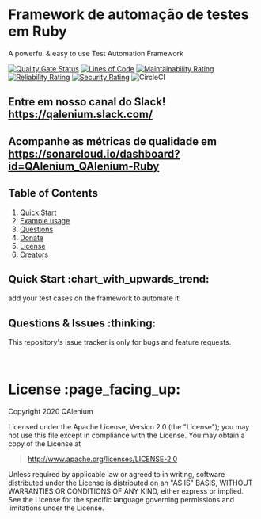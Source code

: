 # Framework de automação de testes em Ruby
A powerful & easy to use Test Automation Framework

[![Quality Gate Status](https://sonarcloud.io/api/project_badges/measure?project=QAlenium_QAlenium-Ruby&metric=alert_status)](https://sonarcloud.io/dashboard?id=QAlenium_QAlenium-Ruby)
[![Lines of Code](https://sonarcloud.io/api/project_badges/measure?project=QAlenium_QAlenium-Ruby&metric=ncloc)](https://sonarcloud.io/dashboard?id=QAlenium_QAlenium-Ruby)
[![Maintainability Rating](https://sonarcloud.io/api/project_badges/measure?project=QAlenium_QAlenium-Ruby&metric=sqale_rating)](https://sonarcloud.io/dashboard?id=QAlenium_QAlenium-Ruby)
[![Reliability Rating](https://sonarcloud.io/api/project_badges/measure?project=QAlenium_QAlenium-Ruby&metric=reliability_rating)](https://sonarcloud.io/dashboard?id=QAlenium_QAlenium-Ruby)
[![Security Rating](https://sonarcloud.io/api/project_badges/measure?project=QAlenium_QAlenium-Ruby&metric=security_rating)](https://sonarcloud.io/dashboard?id=QAlenium_QAlenium-Ruby)
![CircleCI](https://img.shields.io/circleci/build/github/QAlenium/QAlenium-Ruby/master)

## Entre em nosso canal do Slack! https://qalenium.slack.com/

## Acompanhe as métricas de qualidade em https://sonarcloud.io/dashboard?id=QAlenium_QAlenium-Ruby


## Table of Contents
1. [Quick Start](#quick-start)
1. [Example usage](#examples)
1. [Questions](#report)
1. [Donate](#donate)
1. [License](#licence)
1. [Creators](#creators)

<h2 id="quick-start">Quick Start :chart_with_upwards_trend:</h2>
add your test cases on the framework to automate it!

<br/>

<h2 id="report">Questions & Issues :thinking:</h2>

This repository's issue tracker is only for bugs and feature requests.  

<br/>

<h1 id="license">License :page_facing_up:</h1>

Copyright 2020 QAlenium

Licensed under the Apache License, Version 2.0 (the "License");
you may not use this file except in compliance with the License.
You may obtain a copy of the License at

> http://www.apache.org/licenses/LICENSE-2.0

Unless required by applicable law or agreed to in writing, software
distributed under the License is distributed on an "AS IS" BASIS,
WITHOUT WARRANTIES OR CONDITIONS OF ANY KIND, either express or implied.
See the License for the specific language governing permissions and
limitations under the License.

<br/>
